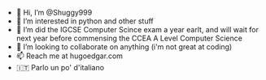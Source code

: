 - 👋 Hi, I’m @Shuggy999
- 👀 I’m interested in python and other stuff
- 🌱 I’m did the IGCSE Computer Scince exam a year earlt, and will wait for next year before commensing the CCEA A Level Computer Science
- 💞️ I’m looking to collaborate on anything (i'm not great at coding)
- 📫 Reach me at hugoedgar.com
- 🇮🇹 Parlo un po' d'italiano

<!---
Shuggy999/Shuggy999 is a ✨ special ✨ repository because its `README.md` (this file) appears on your GitHub profile.
You can click the Preview link to take a look at your changes.
--->
